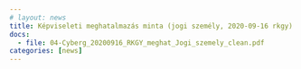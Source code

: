 ```yaml
---
# layout: news
title: Képviseleti meghatalmazás minta (jogi személy, 2020-09-16 rkgy)
docs:
  - file: 04-Cyberg_20200916_RKGY_meghat_Jogi_szemely_clean.pdf
categories: [news]
---
```

